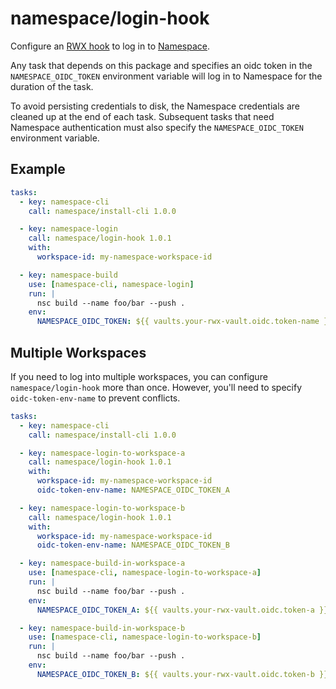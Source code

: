 # namespace/login-hook

Configure an [RWX hook](https://www.rwx.com/docs/mint/hooks) to log in to [Namespace](https://namespace.so/).

Any task that depends on this package and specifies an oidc token in the `NAMESPACE_OIDC_TOKEN` environment variable will log in to Namespace for the duration of the task.

To avoid persisting credentials to disk, the Namespace credentials are cleaned up at the end of each task. Subsequent
tasks that need Namespace authentication must also specify the `NAMESPACE_OIDC_TOKEN` environment variable.

## Example

```yaml
tasks:
  - key: namespace-cli
    call: namespace/install-cli 1.0.0

  - key: namespace-login
    call: namespace/login-hook 1.0.1
    with:
      workspace-id: my-namespace-workspace-id

  - key: namespace-build
    use: [namespace-cli, namespace-login]
    run: |
      nsc build --name foo/bar --push .
    env:
      NAMESPACE_OIDC_TOKEN: ${{ vaults.your-rwx-vault.oidc.token-name }}
```

## Multiple Workspaces

If you need to log into multiple workspaces, you can configure `namespace/login-hook` more than once.
However, you'll need to specify `oidc-token-env-name` to prevent conflicts.

```yaml
tasks:
  - key: namespace-cli
    call: namespace/install-cli 1.0.0

  - key: namespace-login-to-workspace-a
    call: namespace/login-hook 1.0.1
    with:
      workspace-id: my-namespace-workspace-id
      oidc-token-env-name: NAMESPACE_OIDC_TOKEN_A

  - key: namespace-login-to-workspace-b
    call: namespace/login-hook 1.0.1
    with:
      workspace-id: my-namespace-workspace-id
      oidc-token-env-name: NAMESPACE_OIDC_TOKEN_B

  - key: namespace-build-in-workspace-a
    use: [namespace-cli, namespace-login-to-workspace-a]
    run: |
      nsc build --name foo/bar --push .
    env:
      NAMESPACE_OIDC_TOKEN_A: ${{ vaults.your-rwx-vault.oidc.token-a }}

  - key: namespace-build-in-workspace-b
    use: [namespace-cli, namespace-login-to-workspace-b]
    run: |
      nsc build --name foo/bar --push .
    env:
      NAMESPACE_OIDC_TOKEN_B: ${{ vaults.your-rwx-vault.oidc.token-b }}
```
